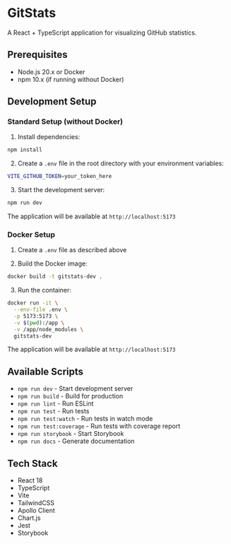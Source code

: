 # GitStats

A React + TypeScript application for visualizing GitHub statistics.

## Prerequisites

- Node.js 20.x or Docker
- npm 10.x (if running without Docker)

## Development Setup

### Standard Setup (without Docker)

1. Install dependencies:
```bash
npm install
```

2. Create a `.env` file in the root directory with your environment variables:
```bash
VITE_GITHUB_TOKEN=your_token_here
```

3. Start the development server:
```bash
npm run dev
```

The application will be available at `http://localhost:5173`

### Docker Setup

1. Create a `.env` file as described above

2. Build the Docker image:
```bash
docker build -t gitstats-dev .
```

3. Run the container:
```bash
docker run -it \
  --env-file .env \
  -p 5173:5173 \
  -v $(pwd):/app \
  -v /app/node_modules \
  gitstats-dev
```

The application will be available at `http://localhost:5173`

## Available Scripts

- `npm run dev` - Start development server
- `npm run build` - Build for production
- `npm run lint` - Run ESLint
- `npm run test` - Run tests
- `npm run test:watch` - Run tests in watch mode
- `npm run test:coverage` - Run tests with coverage report
- `npm run storybook` - Start Storybook
- `npm run docs` - Generate documentation

## Tech Stack

- React 18
- TypeScript
- Vite
- TailwindCSS
- Apollo Client
- Chart.js
- Jest
- Storybook
